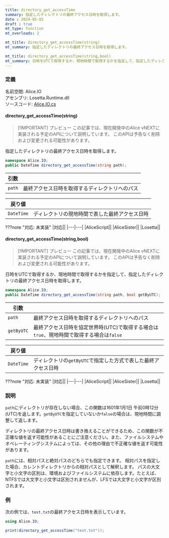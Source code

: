 ```yaml
---
title: directory_get_accessTime
summary: 指定したディレクトリの最終アクセス日時を取得します。
date : 2024-05-02
draft : true
mt_type: function
mt_overloads: 2

mt_title: directory_get_accessTime(string)
mt_summary: 指定したディレクトリの最終アクセス日時を取得します。

mt_title: directory_get_accessTime(string,bool)
mt_summary: 日時をUTCで取得するか、現地時間で取得するかを指定して、指定したディレクトリの最終アクセス日時を取得します。
---
```


### 定義

名前空間: Alice.IO<br/>
アセンブリ: Losetta.Runtime.dll<br/>
ソースコード: [Alice.IO.cs](https://github.com/WSOFT-Project/Losetta/blob/master/Losetta.Runtime/Alice.IO.cs)

#### directory_get_accessTime(string)

> [!IMPORTANT] プレビュー
> この記事では、現在開発中のAlice vNEXTに実装される予定のAPIについて説明しています。
> このAPIは予告なく削除および変更される可能性があります。

指定したディレクトリの最終アクセス日時を取得します。

```cs title="AliceScript"
namespace Alice.IO;
public DateTime directory_get_accessTime(string path);
```

|引数| |
|-|-|
|`path`|最終アクセス日時を取得するディレクトリへのパス|

|戻り値| |
|-|-|
|`DateTime`|ディレクトリの現地時間で表した最終アクセス日時|

???note "対応: 未実装"
    |対応||
    |---|---|
    |AliceScript||
    |AliceSister||
    |Losetta||

#### directory_get_accessTime(string,bool)

> [!IMPORTANT] プレビュー
> この記事では、現在開発中のAlice vNEXTに実装される予定のAPIについて説明しています。
> このAPIは予告なく削除および変更される可能性があります。

日時をUTCで取得するか、現地時間で取得するかを指定して、指定したディレクトリの最終アクセス日時を取得します。

```cs title="AliceScript"
namespace Alice.IO;
public DateTime directory_get_accessTime(string path, bool getByUTC);
```

|引数| |
|-|-|
|`path`|最終アクセス日時を取得するディレクトリへのパス|
|`getByUTC`|最終アクセス日時を協定世界時(UTC)で取得する場合は`true`、現地時間で取得する場合は`false`|

|戻り値| |
|-|-|
|`DateTime`|ディレクトリの`getByUTC`で指定した方式で表した最終アクセス日時|

???note "対応: 未実装"
    |対応||
    |---|---|
    |AliceScript||
    |AliceSister||
    |Losetta||

### 説明

`path`にディレクトリが存在しない場合、この関数は1601年1月1日 午前0時12分(UTC)を返します。`getByUTC`を指定していないか`false`の場合は、現地時間に調整して返します。

ディレクトリの最終アクセス日時は書き換えることができるため、この関数が不正確な値を返す可能性があることにご注意ください。また、ファイルシステムやオペレーティングシステムによっては、その他の理由で不正確な値を返す可能性があります。

`path`には、相対パスと絶対パスのどちらでも指定できます。
相対パスを指定した場合、カレントディレクトリからの相対パスとして解釈します。
パスの大文字と小文字の区別は、環境およびファイルシステムに依存します。たとえば、NTFSでは大文字と小文字は区別されませんが、LFSでは大文字と小文字が区別されます。

### 例
次の例では、`test.txt`の最終アクセス日時を表示しています。

```cs title="AliceScript"
using Alice.IO;

print(directory_get_accessTime("test.txt"));
```
